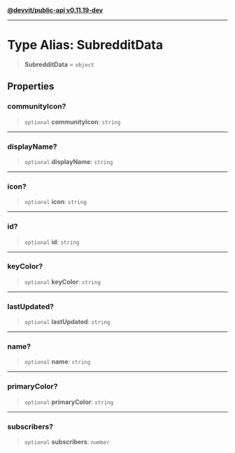 [**@devvit/public-api v0.11.19-dev**](../../README.md)

---

# Type Alias: SubredditData

> **SubredditData** = `object`

## Properties

<a id="communityicon"></a>

### communityIcon?

> `optional` **communityIcon**: `string`

---

<a id="displayname"></a>

### displayName?

> `optional` **displayName**: `string`

---

<a id="icon"></a>

### icon?

> `optional` **icon**: `string`

---

<a id="id"></a>

### id?

> `optional` **id**: `string`

---

<a id="keycolor"></a>

### keyColor?

> `optional` **keyColor**: `string`

---

<a id="lastupdated"></a>

### lastUpdated?

> `optional` **lastUpdated**: `string`

---

<a id="name"></a>

### name?

> `optional` **name**: `string`

---

<a id="primarycolor"></a>

### primaryColor?

> `optional` **primaryColor**: `string`

---

<a id="subscribers"></a>

### subscribers?

> `optional` **subscribers**: `number`
